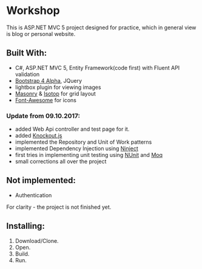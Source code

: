 # Workshop

This is ASP.NET MVC 5 project designed for practice, which in general view is blog or personal website.

## Built With:
- C#, ASP.NET MVC 5, Entity Framework(code first) with Fluent API validation
- [Bootstrap 4 Alpha](https://v4-alpha.getbootstrap.com/), JQuery
- lightbox plugin for viewing images
- [Masonry](https://masonry.desandro.com/) & [Isotop](https://isotope.metafizzy.co/) for grid layout
- [Font-Awesome](http://fontawesome.io/) for icons
[]()

### Update from 09.10.2017:
- added Web Api controller and test page for it. 
- added [Knockout.js](http://knockoutjs.com/)
- implemented the Repository and Unit of Work patterns
- implemented Dependency Injection using [Ninject](http://www.ninject.org/)
- first tries in implementing unit testing using [NUnit](http://nunit.org/) and [Moq](https://github.com/moq/moq4/wiki/Quickstart)
- small corrections all over the project

## Not implemented:
- Authentication

For clarity - the project is not finished yet.

## Installing:
1. Download/Clone.
2. Open.
3. Build.
4. Run.
